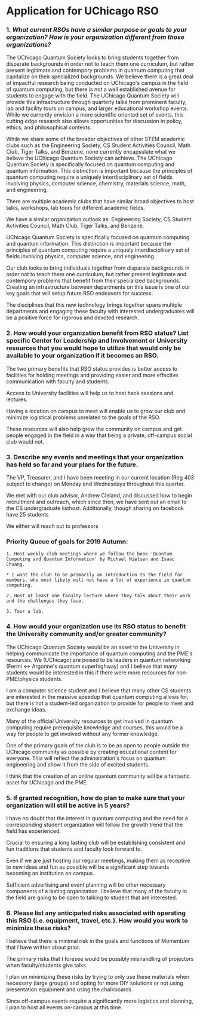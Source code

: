 # Application for UChicago RSO

### 1. *What current RSOs have a similar purpose or goals to your organization?  How is your organization different from those organizations?*

The UChicago Quantum Society looks to bring students together from disparate backgrounds in order not to teach them one curriculum, but rather present legitimate and contempory problems in quantum computing that capitalize on their specialized backgrounds. We believe there is a great deal of impactful research being conducted on UChicago's campus in the field of quantum computing, but there is not a well established avenue for students to engage with the field. The UChicago Quantum Society will provide this infrastructure through quarterly talks from prominent faculty, lab and facility tours on campus, and larger educational workshop events. While we currently envision a more scientific oriented set of events, this cutting edge research also allows opportunities for discussion in policy, ethics, and philosophical contexts.

While we share some of the broader objectives of other STEM academic clubs such as the Engineering Society, CS Student Activities Council, Math Club, Tiger Talks, and Benzene, none currently encapsulate what we believe the UChicago Quantum Society can achieve. The UChicago Quantum Society is specifically focused on quantum computing and quantum information. This distinction is important because the principles of quantum computing require a uniquely interdisciplinary set of fields involving physics, computer science, chemistry, materials science, math, and engineering.



There are multiple academic clubs that have similar broad objectives to host talks, workshops, lab tours for different academic fields.

We have a similar organization outlook as: Engineering Society, CS Student Activities Council, Math Club, Tiger Talks, and Benzene.
 
UChicago Quantum Society is specifically focused on quantum computing and quantum information. This distinction is important because the principles of quantum computing require a uniquely interdisciplinary set of fields involving  physics, computer science, and engineering.

Our club looks to bring individuals together from disparate backgrounds in order not to teach them one curriculum, but rather present legitimate and contempory problems that benefit from their specialized backgrounds. Creating an infrastructure between departments on this issue is one of our key goals that will setup future RSO endeavors for success.

The disciplines that this new technology brings together spans multiple departments and engaging these faculty with interested undergraduates will be a positive force for rigorous and devoted research.

### 2. How would your organization benefit from RSO status?  List specific Center for Leadership and Involvement or University resources that you would hope to utilize that would only be available to your organization if it becomes an RSO.

The two primary benefits that RSO status provides is better access to facilities for holding meetings and providing easier and more effective communication with faculty and students.

Access to University facilities will help us to host hack sessions and lectures.

Having a location on campus to meet will enable us to grow our club and minimize logistical problems unrelated to the goals of the RSO. 

These resources will also help grow the community on campus and get people engaged in the field in a way that being a private, off-campus social club would not.

### 3. Describe any events and meetings that your organization has held so far and your plans for the future.

The VP, Treasurer, and I have been meeting in our current location (Reg 403 subject to change) on Monday and Wednesdays throughout this quarter.

We met with our club advisor, Andrew Cleland, and discussed how to begin recruitment and outreach, which since then, we have sent out an email to the CS undergraduate listhost. Additionally, though sharing on facebook have 25 students 

We either will reach out to professors 

### Priority Queue of goals for 2019 Autumn:

	1. Host weekly club meetings where we follow the book 'Quantum Computing and Quantum Information' by Michael Nielsen and Isaac Chuang.
 
	* I want the club to be primarily an introduction to the field for members, who most likely will not have a lot of experience in quantum computing.

	2. Host at least one faculty lecture where they talk about their work and the challenges they face.

	3. Tour a lab. 

### 4. How would your organization use its RSO status to benefit the University community and/or greater community?

The UChicago Quantum Society would be an asset to the University in helping communicate the importance of quantum computing and the PME's resources. We (UChicago) are poised to be leaders in quantum networking (Fermi <-> Argonne's quantum superhighway) and I believe that many students would be interested in this if there were more resources for non-PME/physics students.

I am a computer science student and I believe that many other CS students are interested in the massive speedup that quantum computing allows for, but there is not a student-led organization to provide for people to meet and exchange ideas. 

Many of the official University resources to get involved in quantum computing require prerequisite knowledge and courses, this would be a way for people to get involved without any former knowledge.

One of the primary goals of the club is to be as open to people outside the UChicago community as possible by creating educational content for everyone. This will reflect the administration's focus on quantum engineering and show it from the side of excited students. 

I think that the creation of an online quantum community will be a fantastic asset for UChicago and the PME.

### 5. If granted recognition, how do plan to make sure that your organization will still be active in 5 years?

I have no doubt that the interest in quantum computing and the need for a corresponding student organization will follow the growth trend that the field has experienced.

Crucial to ensuring a long lasting club will be establishing consistent and fun traditions that students and faculty look forward to. 

Even if we are just hosting our regular meetings, making them as receptive to new ideas and fun as possible will be a significant step towards becoming an institution on campus. 

Sufficient advertising and event planning will be other necessary components of a lasting organization.
I believe that many of the faculty in the field are going to be open to talking to student that are interested.


### 6. Please list any anticipated risks associated with operating this RSO (i.e. equipment, travel, etc.). How would you work to minimize these risks?

I believe that there is minimal risk in the goals and functions of Momentum that I have written about prior.

The primary risks that I foresee would be possibly mishandling of projectors when faculty/students give talks. 

I plan on minimizing these risks by trying to only use these materials when necessary (large groups) and opting for more DIY solutions or not using presentation equipment and using the chalkboards.

Since off-campus events require a significantly more logistics and planning, I plan to host all events on-campus at this time.
